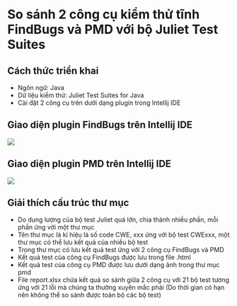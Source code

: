 # So sánh 2 công cụ kiểm thử tĩnh FindBugs và PMD với bộ Juliet Test Suites

## Cách thức triển khai

- Ngôn ngữ: Java
- Dữ liệu kiểm thử: Juliet Test Suites for Java
- Cài đặt 2 công cụ trên dưới dạng plugin trong Intellij IDE

## Giao diện plugin FindBugs trên Intellij IDE

![](https://photos.google.com/share/AF1QipMSdmCDeIpfa1Z_K-Ctt4CcRvqHykF3sbtI_Lmlmt76eHzq0ChsASoCQrLyA7r8VQ/photo/AF1QipMDbOfc0YP_4BomlOrldSyy5__e9-JRRrjOZa-b?key=a3ROWENORFJqNkpITUJMazBGdXNaaFNXSldEYmVB)

## Giao diện plugin PMD trên Intellij IDE

![](https://photos.google.com/share/AF1QipMSdmCDeIpfa1Z_K-Ctt4CcRvqHykF3sbtI_Lmlmt76eHzq0ChsASoCQrLyA7r8VQ/photo/AF1QipPs2FrH3uBJCHiDkPeHdch-M1F65SQtPn7lnpeu?key=a3ROWENORFJqNkpITUJMazBGdXNaaFNXSldEYmVB)

## Giải thích cấu trúc thư mục

- Do dung lượng của bộ test Juliet quá lớn, chia thành nhiều phần, mỗi phần ứng với một thư mục
- Tên thư mục là kí hiệu là số code CWE, xxx ứng với bộ test CWExxx, một thư mục có thể lưu kết quả của nhiều bộ test
- Trong thư mục có lưu kết quả test ứng với 2 công cụ FindBugs và PMD
- Kết quả test của công cụ FindBugs được lưu trong file .html
- Kết quả test của công cụ PMD được lưu dưới dạng ảnh trong thư mục pmd
- File report.xlsx chứa kết quả so sánh giữa 2 công cụ với 21 bộ test tương ứng với 21 lỗi mà chúng ta thường xuyên mắc phải
(Do thời gian có hạn nên không thể so sánh được toàn bộ các bộ test)